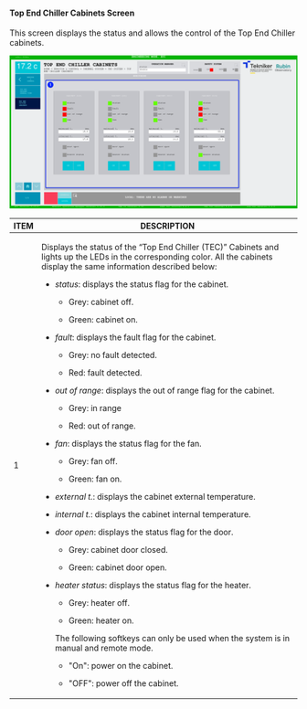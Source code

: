 #### Top End Chiller Cabinets Screen

This screen displays the status and allows the control of the Top End Chiller cabinets.

![TEC Cabinets](../Resources/media/TEC_Cabinets.png)

<table>
  <colgroup>
    <col style="width: 13<col style="width: 86
  </colgroup>
<thead>
<tr class="header">
      <th>ITEM</th>
      <th>DESCRIPTION</th>
    </tr>
  </thead>
  <tbody>
    <tr class="odd">
      <td>1</td>
      <td>
        <p>
          Displays the status of the “Top End Chiller (TEC)” Cabinets and lights up the LEDs in the corresponding color.
          All the cabinets display the same information described below:
        </p>
        <ul>
          <li><p><i>status</i>: displays the status flag for the cabinet.</p></li>
          <ul><li><p>Grey: cabinet off.</p></li></ul>
          <ul><li><p>Green: cabinet on.</p></li></ul>
          <li><p><i>fault</i>: displays the fault flag for the cabinet.</p></li>
          <ul><li><p>Grey: no fault detected.</p></li></ul>
          <ul><li><p>Red: fault detected.</p></li></ul>
          <li><p><i>out of range</i>: displays the out of range flag for the cabinet.</p></li>
          <ul><li><p>Grey: in range</p></li></ul>
          <ul><li><p>Red: out of range.</p></li></ul>
          <li><p><i>fan</i>: displays the status flag for the fan.</p></li>
          <ul><li><p>Grey: fan off.</p></li></ul>
          <ul><li><p>Green: fan on.</p></li></ul>
          <li><p><i>external t.</i>: displays the cabinet external temperature.</p></li>
          <li><p><i>internal t.</i>: displays the cabinet internal temperature.</p></li>
          <li><p><i>door open</i>: displays the status flag for the door.</p></li>
          <ul><li><p>Grey: cabinet door closed.</p></li></ul>
          <ul><li><p>Green: cabinet door open.</p></li></ul>
          <li><p><i>heater status</i>: displays the status flag for the heater.</p></li>
          <ul><li><p>Grey: heater off.</p></li></ul>
          <ul><li><p>Green: heater on.</p></li></ul>
          <ul><p></p></ul>
          <p>The following softkeys can only be used when the system is in manual and remote mode.</p>
          <ul><li><p>"On": power on the cabinet.</p></li></ul>
          <ul><li><p>"OFF": power off the cabinet.</p></li></ul>
        </ul>
      </td>
    </tr>
  </tbody>
</table>
